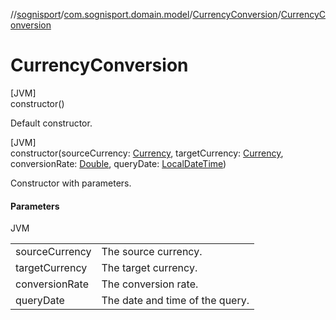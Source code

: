 //[sognisport](../../../index.md)/[com.sognisport.domain.model](../index.md)/[CurrencyConversion](index.md)/[CurrencyConversion](-currency-conversion.md)

# CurrencyConversion

[JVM]\
constructor()

Default constructor.

[JVM]\
constructor(sourceCurrency: [Currency](../-currency/index.md), targetCurrency: [Currency](../-currency/index.md), conversionRate: [Double](https://kotlinlang.org/api/latest/jvm/stdlib/kotlin/-double/index.html), queryDate: [LocalDateTime](https://docs.oracle.com/javase/8/docs/api/java/time/LocalDateTime.html))

Constructor with parameters.

#### Parameters

JVM

| | |
|---|---|
| sourceCurrency | The source currency. |
| targetCurrency | The target currency. |
| conversionRate | The conversion rate. |
| queryDate | The date and time of the query. |
